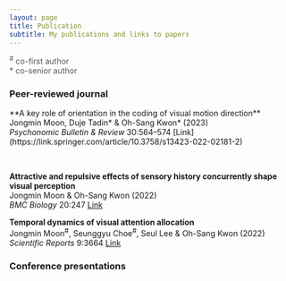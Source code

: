 ```yaml
---
layout: page
title: Publication
subtitle: My publications and links to papers
---
```


<span style="font-size: 14px !important; color: #555;">
<sup>#</sup> co-first author
<br>* co-senior author
</span>

### Peer-reviewed journal

<p>**A key role of orientation in the coding of visual motion direction**
<br>Jongmin Moon, Duje Tadin* & Oh-Sang Kwon* (2023)
<br><i>Psychonomic Bulletin & Review</i> 30:564–574  [Link](https://link.springer.com/article/10.3758/s13423-022-02181-2)

<div data-badge-popover="right" data-badge-type="donut" data-doi="10.3758/s13423-022-02181-2" data-hide-no-mentions="true" class="altmetric-embed" style="display: inline-block;"></div> &nbsp; 
<span class="__dimensions_badge_embed__" data-doi="10.3758/s13423-022-02181-2" data-style="small_circle" style="display: inline-block;"></span></p>

**Attractive and repulsive effects of sensory history concurrently shape visual perception**
<br>Jongmin Moon & Oh-Sang Kwon (2022)
<br><i>BMC Biology</i> 20:247  [Link](https://link.springer.com/article/10.1186/s12915-022-01444-7)

**Temporal dynamics of visual attention allocation**
<br>Jongmin Moon<sup>#</sup>, Seunggyu Choe<sup>#</sup>, Seul Lee & Oh-Sang Kwon (2022)
<br><i>Scientific Reports</i> 9:3664  [Link](https://www.nature.com/articles/s41598-019-40281-7)


### Conference presentations
